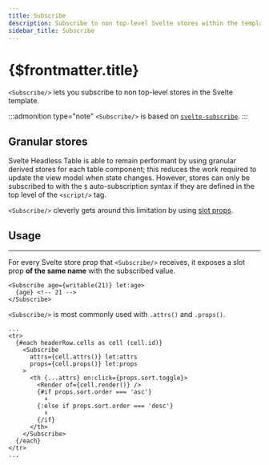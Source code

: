 ```yaml
---
title: Subscribe
description: Subscribe to non top-level Svelte stores within the template
sidebar_title: Subscribe
---
```


# {$frontmatter.title}

`<Subscribe/>` lets you subscribe to non top-level stores in the Svelte template.

:::admonition type="note"
`<Subscribe/>` is based on [`svelte-subscribe`](https://github.com/bryanmylee/svelte-subscribe).
:::

## Granular stores

Svelte Headless Table is able to remain performant by using granular derived stores for each table component; this reduces the work required to update the view model when state changes. However, stores can only be subscribed to with the `$` auto-subscription syntax if they are defined in the top level of the `<script/>` tag.

`<Subscribe/>` cleverly gets around this limitation by using [slot props](https://svelte.dev/tutorial/slot-props).

## Usage

---

For every Svelte store prop that `<Subscribe/>` receives, it exposes a slot prop **of the same name** with the subscribed value.

```svelte
<Subscribe age={writable(21)} let:age>
  {age} <!-- 21 -->
</Subscribe>
```

`<Subscribe/>` is most commonly used with `.attrs()` and `.props()`.

```svelte
...
<tr>
  {#each headerRow.cells as cell (cell.id)}
    <Subscribe
      attrs={cell.attrs()} let:attrs
      props={cell.props()} let:props
    >
      <th {...attrs} on:click={props.sort.toggle}>
        <Render of={cell.render()} />
        {#if props.sort.order === 'asc'}
          ⬇️
        {:else if props.sort.order === 'desc'}
          ⬆️
        {/if}
      </th>
    </Subscribe>
  {/each}
</tr>
...
```
